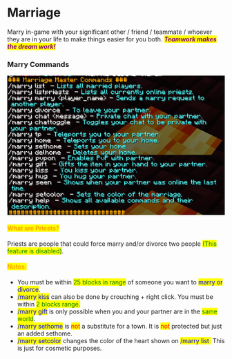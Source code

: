 # Marriage

Marry in-game with your significant other / friend / teammate / whoever they are in your life to make things easier for you both. _<mark style="color:purple;">**Teamwork makes the dream work!**</mark>_

### Marry Commands

![opened with /marry help](../../.gitbook/assets/marry.png)

#### <mark style="color:orange;">What are Priests?</mark>

Priests are people that could force marry and/or divorce two people <mark style="color:green;">(This feature is disabled)</mark>.

#### <mark style="color:orange;">Notes:</mark>

* You must be within <mark style="color:green;">25 blocks in range</mark> of someone you want to <mark style="color:blue;">marry or divorce</mark>.
* <mark style="color:blue;">/marry kiss</mark> <mark style="color:yellow;"></mark> can also be done by crouching + right click. You must be within <mark style="color:blue;"></mark> <mark style="color:green;">2 blocks range.</mark>&#x20;
* <mark style="color:blue;">/marry gift</mark> <mark style="color:yellow;"></mark> is only possible when you and your partner are in the <mark style="color:green;">same world</mark>.&#x20;
* <mark style="color:blue;">/marry sethome</mark> is <mark style="color:red;">not</mark> a substitute for a town. It is <mark style="color:red;">not</mark> protected but just an added sethome.
* <mark style="color:blue;">/marry setcolor</mark> changes the color of the heart shown on <mark style="color:yellow;"></mark> <mark style="color:blue;">/marry list</mark><mark style="color:yellow;">.</mark> This is just for cosmetic purposes.&#x20;

